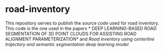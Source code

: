 # road-inventory
This repository serves to publish the source code used for road inventory. This code is the one used in the papers *
DEEP LEARNING-BASED ROAD SEGMENTATION OF 3D POINT CLOUDS FOR ASSISTING ROAD ALIGNMENT PARAMETERIZATION* and *Road inventory using centerline trajectory and semantic segmentation deep learning model*
